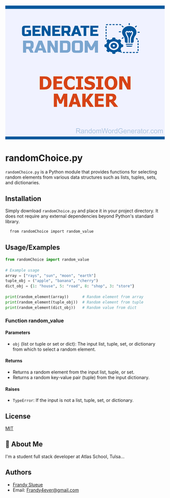 ![Random Choice](./images/randomChoice.jpg)


# randomChoice.py

`randomChoice.py` is a Python module that provides functions for selecting random elements from various data structures such as lists, tuples, sets, and dictionaries.




## Installation

Simply download `randomChoice.py` and place it in your project directory. It does not require any external dependencies beyond Python's standard library.

```bash
  from randomChoice import random_value
```
    

## Usage/Examples

```Python
from randomChoice import random_value

# Example usage
array = ["rays", "sun", "moon", "earth"]
tuple_obj = ("apple", "banana", "cherry")
dict_obj = {1: "house", 5: "road", 8: "shop", 3: "store"}

print(random_element(array))      # Random element from array
print(random_element(tuple_obj))  # Random element from tuple
print(random_element(dict_obj))   # Random value from dict

```

###  Function random_value

#### Parameters
* `obj` (list or tuple or set or dict): The input list, tuple, set, or dictionary from which to select a random element.
#### Returns
* Returns a random element from the input list, tuple, or set.
* Returns a random key-value pair (tuple) from the input dictionary.
#### Raises
* `TypeError`: If the input is not a list, tuple, set, or dictionary.


## License

[MIT](https://choosealicense.com/licenses/mit/)


## 🚀 About Me
I'm a student full stack developer at Atlas School, Tulsa...


## Authors

* [Frandy Slueue](https://www.github.com/frandy4ever)
* Email: [Frandy4ever@gmail.com](https://frandy4ever@gmail.com)
